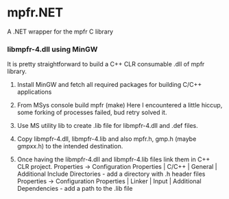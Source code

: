 # mpfr.NET
A .NET wrapper for the mpfr C library

### libmpfr-4.dll using MinGW 

It is pretty straightforward to build a C++ CLR consumable .dll of mpfr library.

1) Install MinGW and fetch all required packages for building C/C++ applications

2) From MSys console build mpfr (make)
    Here I encountered a little hiccup, some forking of processes failed, bud
    retry solved it.
    
3) Use MS utility lib to create .lib file for libmpfr-4.dll and .def files.

4) Copy libmpfr-4.dll, libmpfr-4.lib and also mpfr.h, gmp.h (maybe gmpxx.h) to the intended destination.

5) Once having the libmpfr-4.dll and libmpfr-4.lib files link them in C++ CLR project.
    Properties -> Configuration Properties | C/C++ | General | Additional Include Directories - add a directory with .h header files
    Properties -> Configuration Properties | Linker | Input | Additional Dependencies - add a path to the .lib file                                                                                                                                
